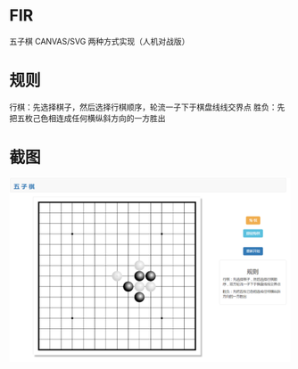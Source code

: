 # FIR
五子棋 CANVAS/SVG 两种方式实现（人机对战版）

# 规则
行棋：先选择棋子，然后选择行棋顺序，轮流一子下于棋盘线线交界点
胜负：先把五枚己色相连成任何横纵斜方向的一方胜出

# 截图
![image](https://github.com/Carol1992/FIR/blob/master/images/snapshot.PNG)
